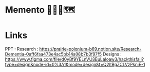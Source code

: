 # Memento 🚶🏻‍♂️🗺️



# Links 
PPT : 
Research : https://prairie-polonium-b69.notion.site/Research-Dementia-0aff6faa473e4ac5bb14a08b7b3f97f5
Designs : https://www.figma.com/file/d0yBf9YELnVU8BuLaloaw3/hackthisfall?type=design&node-id=0%3A1&mode=design&t=Q2ItBgZCLVzPkniE-1

